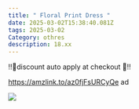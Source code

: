 ```yaml
---
title: " Floral Print Dress "
date: 2025-03-02T15:38:40.081Z
tags: 2025-03-02
Category: othres
description: 18.xx
---
```

‼️👣discount auto apply at checkout 👣‼️

https://amzlink.to/az0fjFsURCyQe  ad <!--StartFragment-->

![](https://m.media-amazon.com/images/I/81I7uRfxPuL._AC_SY741_.jpg)

<!--EndFragment-->